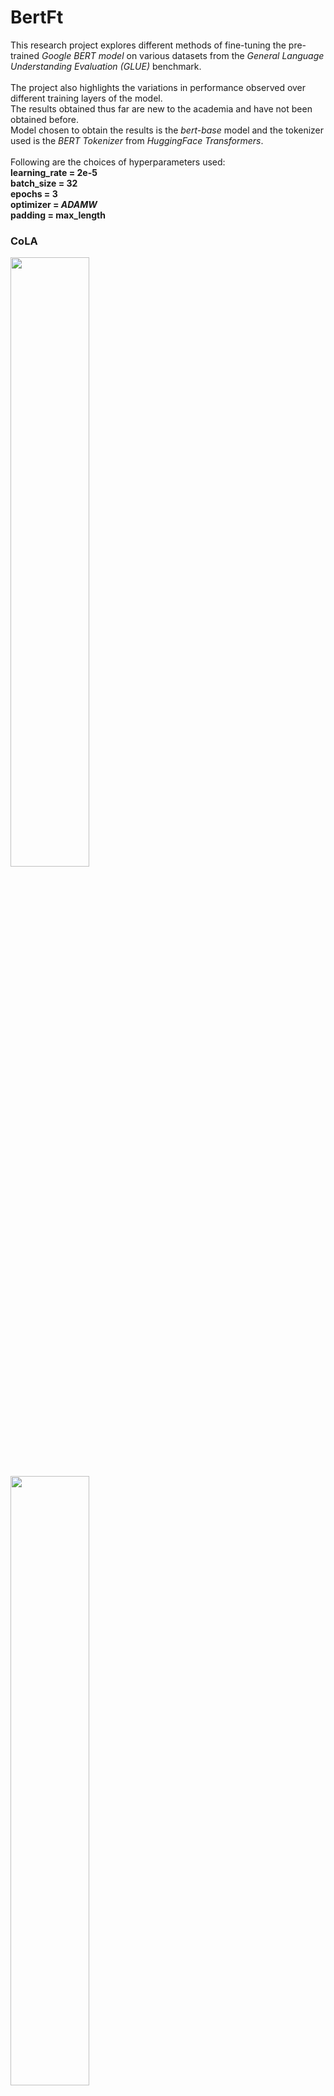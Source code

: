 # BertFt

This research project explores different methods of fine-tuning the pre-trained <I>Google BERT model</I> on various datasets from the <I>General Language Understanding Evaluation (GLUE)</I> benchmark.
<br> <br>
The project also highlights the variations in performance observed over different training layers of the model.
<br>
The results obtained thus far are new to the academia and have not been obtained before.
<br>
Model chosen to obtain the results is the <I>bert-base</I> model and the tokenizer used is the <I>BERT Tokenizer</I>  from <I>HuggingFace Transformers</I>.
<br><br>
Following are the choices of hyperparameters used: <br>
<b>learning_rate = 2e-5 <br>
batch_size = 32 <br>
epochs = 3 <br>
optimizer = <I>ADAMW</I> <br>
padding = max_length</b>

<h3> CoLA </h2>

<img src = "https://github.com/RpM-Kinshuk/BertFt/assets/103813028/4d7baaa4-dd42-4f74-bcb2-fa57c33c3085" width = 50%>
<img src="https://github.com/RpM-Kinshuk/BertFt/assets/103813028/ac2b0a89-5084-45b0-99b3-2763f00d81b7" width = 50%>

<h3> MRPC </h3>

<img src="https://github.com/RpM-Kinshuk/BertFt/assets/103813028/6bccb453-f650-411e-b13e-732fd8514043" width = 50%>
<img src = "https://github.com/RpM-Kinshuk/BertFt/assets/103813028/f6237f00-d0b3-4f98-862b-d0dcb3eca87e" width = 50%>


<h3> QNLI </h3>

<img src="https://github.com/RpM-Kinshuk/BertFt/assets/103813028/ee68d381-93af-4784-ad52-082561d669d3" width = 50%>
<img src="https://github.com/RpM-Kinshuk/BertFt/assets/103813028/b91204dc-1f8c-4961-bece-45c00e8b090b" width = 50%>


<h3> RTE </h3>

<img src="https://github.com/RpM-Kinshuk/BertFt/assets/103813028/f217c0b2-4a44-4578-8de5-3a72398cca61" width = 50%>
<img src="https://github.com/RpM-Kinshuk/BertFt/assets/103813028/46cfa5bf-685f-4fea-af3a-d5e6bb2feea4" width = 50%>


<h3> SST-2 </h3>

<img src="https://github.com/RpM-Kinshuk/BertFt/assets/103813028/a3f9d4ac-6b84-48bd-a9b3-511c29af3d6b" width = 50%>
<img src="https://github.com/RpM-Kinshuk/BertFt/assets/103813028/de913a51-bd4e-46ae-8293-13f12b3d64c5" width = 50%>

<h3> STSB </h3>

<img src="https://github.com/RpM-Kinshuk/BertFt/assets/103813028/626a1e79-d680-451e-a1d3-976a7d18c61e" width = 50%>
<img src="https://github.com/RpM-Kinshuk/BertFt/assets/103813028/19d79ae0-7d7a-4752-9def-8a2d75333997" width = 50%>

<br> <br>
Script usage:

num_layers="0 1 2 3 4 5 6 8 10 12 18 24 30 36 72 74"
task_list="mrpc qnli qqp rte sst2 stsb wnli"
alpha_list="True False"
laynorm="False"
model="bert-base-uncased"
batch_size=32

for task in $task_list <br>
do <br>
    for alpha in $alpha_list <br>
    do <br>
        for layers in $num_layers <br>
        do <br>
            save_path="YOUR_SAVE_PATH" <br>
            OMP_NUM_THREADS=1 CUDA_VISIBLE_DEVICES=0 python bertft.py \
                --savepath "$save_path" \
                --epochs 3 \
                --model_name $model \
                --task_name "$task" \
                --max_length 128 \
                --batch_size $batch_size \
                --learning_rate "2e-5" \
                --seed 7 \
                --freeze True \
                --num_layers "$layers" \
                --alpha_ascending "$alpha" \
                --slow_tokenizer True \
                --pad_to_max_length True \
                --add_layer_norm $laynorm \
                --max_train_steps 1000 \
                --grad_acc_steps 1 \
                --accelerate False \
                --debug False <br>
        done <br>
    done <br>
done <br>
